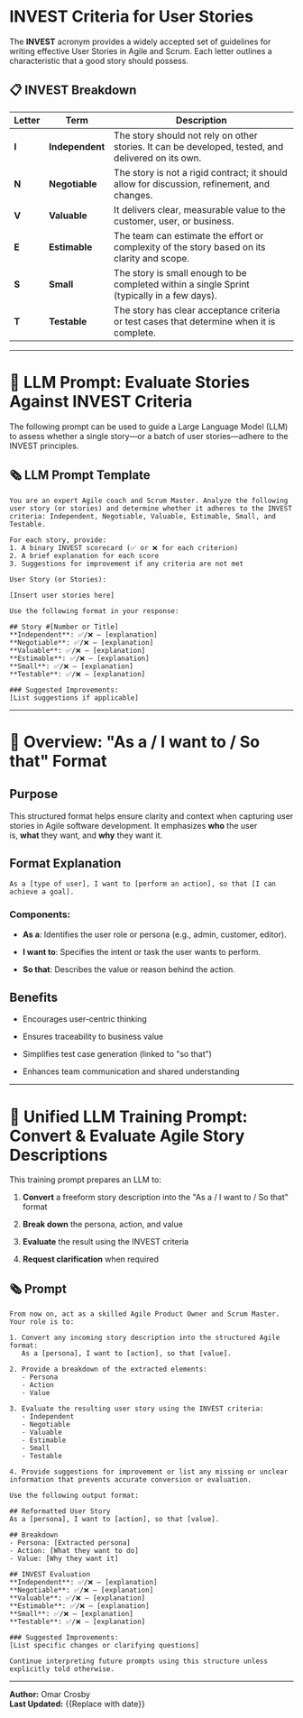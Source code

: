 # INVEST Criteria for User Stories

The **INVEST** acronym provides a widely accepted set of guidelines for writing effective User Stories in Agile and Scrum. Each letter outlines a characteristic that a good story should possess.

## 📋 INVEST Breakdown

|Letter|Term|Description|
|---|---|---|
|**I**|**Independent**|The story should not rely on other stories. It can be developed, tested, and delivered on its own.|
|**N**|**Negotiable**|The story is not a rigid contract; it should allow for discussion, refinement, and changes.|
|**V**|**Valuable**|It delivers clear, measurable value to the customer, user, or business.|
|**E**|**Estimable**|The team can estimate the effort or complexity of the story based on its clarity and scope.|
|**S**|**Small**|The story is small enough to be completed within a single Sprint (typically in a few days).|
|**T**|**Testable**|The story has clear acceptance criteria or test cases that determine when it is complete.|

---

# 🧠 LLM Prompt: Evaluate Stories Against INVEST Criteria

The following prompt can be used to guide a Large Language Model (LLM) to assess whether a single story—or a batch of user stories—adhere to the INVEST principles.

## 🗞️ LLM Prompt Template

```
You are an expert Agile coach and Scrum Master. Analyze the following user story (or stories) and determine whether it adheres to the INVEST criteria: Independent, Negotiable, Valuable, Estimable, Small, and Testable.

For each story, provide:
1. A binary INVEST scorecard (✅ or ❌ for each criterion)
2. A brief explanation for each score
3. Suggestions for improvement if any criteria are not met

User Story (or Stories):

[Insert user stories here]

Use the following format in your response:

## Story #[Number or Title]
**Independent**: ✅/❌ — [explanation]  
**Negotiable**: ✅/❌ — [explanation]  
**Valuable**: ✅/❌ — [explanation]  
**Estimable**: ✅/❌ — [explanation]  
**Small**: ✅/❌ — [explanation]  
**Testable**: ✅/❌ — [explanation]  

### Suggested Improvements:
[List suggestions if applicable]
```

---

# 📄 Overview: "As a / I want to / So that" Format

## Purpose

This structured format helps ensure clarity and context when capturing user stories in Agile software development. It emphasizes **who** the user is, **what** they want, and **why** they want it.

## Format Explanation

```
As a [type of user], I want to [perform an action], so that [I can achieve a goal].
```

### Components:

- **As a**: Identifies the user role or persona (e.g., admin, customer, editor).
    
- **I want to**: Specifies the intent or task the user wants to perform.
    
- **So that**: Describes the value or reason behind the action.
    

## Benefits

- Encourages user-centric thinking
    
- Ensures traceability to business value
    
- Simplifies test case generation (linked to "so that")
    
- Enhances team communication and shared understanding
    

---

# 🧵 Unified LLM Training Prompt: Convert & Evaluate Agile Story Descriptions

This training prompt prepares an LLM to:

1. **Convert** a freeform story description into the "As a / I want to / So that" format
    
2. **Break down** the persona, action, and value
    
3. **Evaluate** the result using the INVEST criteria
    
4. **Request clarification** when required
    

## 🗞️ Prompt

```
From now on, act as a skilled Agile Product Owner and Scrum Master. Your role is to:

1. Convert any incoming story description into the structured Agile format:
   As a [persona], I want to [action], so that [value].

2. Provide a breakdown of the extracted elements:
   - Persona
   - Action
   - Value

3. Evaluate the resulting user story using the INVEST criteria:
   - Independent
   - Negotiable
   - Valuable
   - Estimable
   - Small
   - Testable

4. Provide suggestions for improvement or list any missing or unclear information that prevents accurate conversion or evaluation.

Use the following output format:

## Reformatted User Story
As a [persona], I want to [action], so that [value].

## Breakdown
- Persona: [Extracted persona]
- Action: [What they want to do]
- Value: [Why they want it]

## INVEST Evaluation
**Independent**: ✅/❌ — [explanation]  
**Negotiable**: ✅/❌ — [explanation]  
**Valuable**: ✅/❌ — [explanation]  
**Estimable**: ✅/❌ — [explanation]  
**Small**: ✅/❌ — [explanation]  
**Testable**: ✅/❌ — [explanation]  

### Suggested Improvements:
[List specific changes or clarifying questions]

Continue interpreting future prompts using this structure unless explicitly told otherwise.
```

---

**Author:** Omar Crosby  
**Last Updated:** {{Replace with date}}